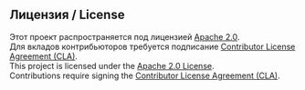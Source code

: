 ## Лицензия / License

Этот проект распространяется под лицензией [Apache 2.0](LICENSE.md).  
Для вкладов контрибьюторов требуется подписание [Contributor License Agreement (CLA)](CONTRIBUTING.md).  
This project is licensed under the [Apache 2.0 License](LICENSE.md).  
Contributions require signing the [Contributor License Agreement (CLA)](CONTRIBUTING.md).
